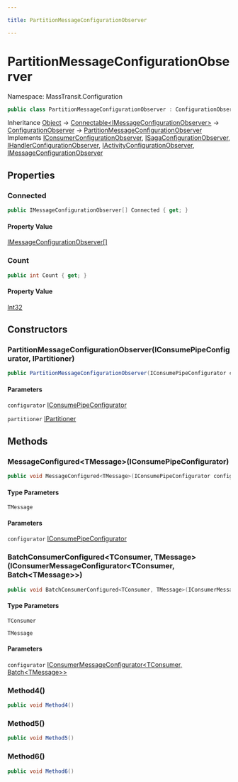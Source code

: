 ```yaml
---

title: PartitionMessageConfigurationObserver

---
```


# PartitionMessageConfigurationObserver

Namespace: MassTransit.Configuration

```csharp
public class PartitionMessageConfigurationObserver : ConfigurationObserver, IConsumerConfigurationObserver, ISagaConfigurationObserver, IHandlerConfigurationObserver, IActivityConfigurationObserver, IMessageConfigurationObserver
```

Inheritance [Object](https://learn.microsoft.com/en-us/dotnet/api/system.object) → [Connectable\<IMessageConfigurationObserver\>](../../masstransit-abstractions/masstransit-util/connectable-1) → [ConfigurationObserver](../masstransit-configuration/configurationobserver) → [PartitionMessageConfigurationObserver](../masstransit-configuration/partitionmessageconfigurationobserver)<br/>
Implements [IConsumerConfigurationObserver](../../masstransit-abstractions/masstransit/iconsumerconfigurationobserver), [ISagaConfigurationObserver](../../masstransit-abstractions/masstransit/isagaconfigurationobserver), [IHandlerConfigurationObserver](../../masstransit-abstractions/masstransit/ihandlerconfigurationobserver), [IActivityConfigurationObserver](../../masstransit-abstractions/masstransit/iactivityconfigurationobserver), [IMessageConfigurationObserver](../../masstransit-abstractions/masstransit/imessageconfigurationobserver)

## Properties

### **Connected**

```csharp
public IMessageConfigurationObserver[] Connected { get; }
```

#### Property Value

[IMessageConfigurationObserver[]](../../masstransit-abstractions/masstransit/imessageconfigurationobserver)<br/>

### **Count**

```csharp
public int Count { get; }
```

#### Property Value

[Int32](https://learn.microsoft.com/en-us/dotnet/api/system.int32)<br/>

## Constructors

### **PartitionMessageConfigurationObserver(IConsumePipeConfigurator, IPartitioner)**

```csharp
public PartitionMessageConfigurationObserver(IConsumePipeConfigurator configurator, IPartitioner partitioner)
```

#### Parameters

`configurator` [IConsumePipeConfigurator](../../masstransit-abstractions/masstransit/iconsumepipeconfigurator)<br/>

`partitioner` [IPartitioner](../masstransit/ipartitioner)<br/>

## Methods

### **MessageConfigured\<TMessage\>(IConsumePipeConfigurator)**

```csharp
public void MessageConfigured<TMessage>(IConsumePipeConfigurator configurator)
```

#### Type Parameters

`TMessage`<br/>

#### Parameters

`configurator` [IConsumePipeConfigurator](../../masstransit-abstractions/masstransit/iconsumepipeconfigurator)<br/>

### **BatchConsumerConfigured\<TConsumer, TMessage\>(IConsumerMessageConfigurator\<TConsumer, Batch\<TMessage\>\>)**

```csharp
public void BatchConsumerConfigured<TConsumer, TMessage>(IConsumerMessageConfigurator<TConsumer, Batch<TMessage>> configurator)
```

#### Type Parameters

`TConsumer`<br/>

`TMessage`<br/>

#### Parameters

`configurator` [IConsumerMessageConfigurator\<TConsumer, Batch\<TMessage\>\>](../../masstransit-abstractions/masstransit/iconsumermessageconfigurator-2)<br/>

### **Method4()**

```csharp
public void Method4()
```

### **Method5()**

```csharp
public void Method5()
```

### **Method6()**

```csharp
public void Method6()
```
